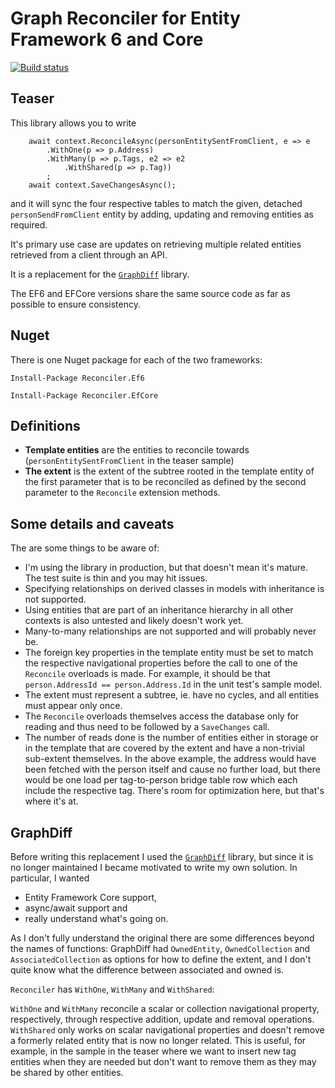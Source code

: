 # Graph Reconciler for Entity Framework 6 and Core

[![Build status](https://ci.appveyor.com/api/projects/status/4qjaph7n7hpptso7?svg=true)](https://ci.appveyor.com/project/jtheisen/reconciler)

## Teaser

This library allows you to write

```
    await context.ReconcileAsync(personEntitySentFromClient, e => e
        .WithOne(p => p.Address)
        .WithMany(p => p.Tags, e2 => e2
            .WithShared(p => p.Tag))
        ;
    await context.SaveChangesAsync();
```

and it will sync the four respective tables to match the given,
detached `personSendFromClient` entity by adding, updating and removing
entities as required.

It's primary use case are updates on retrieving multiple related entities
retrieved from a client through an API.

It is a replacement for the [`GraphDiff`](https://github.com/zzzprojects/GraphDiff) library.

The EF6 and EFCore versions share the same source code as far as possible
to ensure consistency.

## Nuget

There is one Nuget package for each of the two frameworks:

```
Install-Package Reconciler.Ef6
```

```
Install-Package Reconciler.EfCore
```

## Definitions

- **Template entities** are the entities to reconcile towards
  (`personEntitySentFromClient` in the teaser sample)
- **The extent** is the extent of the subtree rooted in the template entity
  of the first parameter that is to be reconciled as defined by
  the second parameter to the `Reconcile` extension methods.

## Some details and caveats

The are some things to be aware of:

- I'm using the library in production, but that doesn't mean
  it's mature. The test suite is thin and you may hit issues.
- Specifying relationships on derived classes in models
  with inheritance is not supported.
- Using entities that are part of an inheritance hierarchy
  in all other contexts is also untested and likely doesn't work yet.
- Many-to-many relationships are not supported and
  will probably never be.
- The foreign key properties in the template entity must be set
  to match the respective navigational properties before the call
  to one of the `Reconcile` overloads is made. For example, it should be that
  `person.AddressId == person.Address.Id` in the unit test's sample model.
- The extent must represent a subtree, ie. have no cycles, and all
  entities must appear only once.
- The `Reconcile` overloads themselves access the database only
  for reading and thus need to be followed by a `SaveChanges` call.
- The number of reads done is the number of entities either in
  storage or in the template that are covered by the extent and
  have a non-trivial sub-extent themselves. In the above example,
  the address would have been fetched with the person itself and
  cause no further load, but there would be one load per
  tag-to-person bridge table row which each include the respective tag.
  There's room for optimization here, but that's where it's at.

## GraphDiff

Before writing this replacement I used the [`GraphDiff`](https://github.com/zzzprojects/GraphDiff) library, but
since it is no longer maintained I became motivated to write my own solution. In particular, I wanted

- Entity Framework Core support,
- async/await support and
- really understand what's going on.

As I don't fully understand the original there are some differences beyond the names of functions: GraphDiff had `OwnedEntity`, `OwnedCollection` and
`AssociatedCollection` as options for how to define the extent,
and I don't quite know what the difference between associated and owned is.

`Reconciler` has `WithOne`, `WithMany` and `WithShared`:

`WithOne` and
`WithMany` reconcile a scalar or collection navigational property, respectively,
through respective addition, update and removal operations. `WithShared`
only works on scalar navigational properties and doesn't remove a formerly
related entity that is now no longer related. This is useful, for example, in
the sample in the teaser where we want to insert new tag entities when they are
needed but don't want to remove them as they may be shared by other entities.

